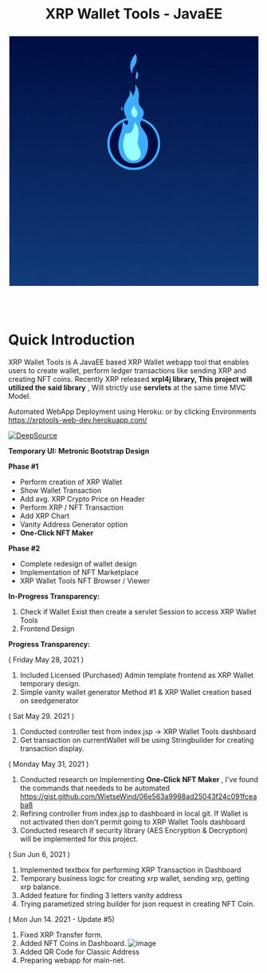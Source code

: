 <h1 align="center"> XRP Wallet Tools - JavaEE
  
![](XRPWALLET.gif)
  
</h1> <br>

# Quick Introduction

XRP Wallet Tools is A JavaEE based XRP Wallet webapp tool that enables users to create wallet, perform ledger transactions like sending XRP and creating NFT coins. Recently XRP released **xrpl4j library, This project will utilized the said library** , Will strictly use **servlets** at the same time MVC Model.

Automated WebApp Deployment using Heroku: or by clicking Environments
https://xrptools-web-dev.herokuapp.com/

[![DeepSource](https://deepsource.io/gh/francisrosario/XRPTools-JaveEE.svg/?label=active+issues&show_trend=true)](https://deepsource.io/gh/francisrosario/XRPTools-JaveEE/?ref=repository-badge)

**Temporary UI: Metronic Bootstrap Design**

<b>Phase #1</b>
  - Perform creation of XRP Wallet
  - Show Wallet Transaction
  - Add avg. XRP Crypto Price on Header
  - Perform XRP / NFT Transaction
  - Add XRP Chart
  - Vanity Address Generator option
  - **One-Click NFT Maker** 

<b>Phase #2</b>

  - Complete redesign of wallet design
  - Implementation of NFT Marketplace
  - XRP Wallet Tools NFT Browser / Viewer

**In-Progress Transparency:**
1. Check if Wallet Exist then create a servlet Session to access XRP Wallet Tools
2. Frontend Design

**Progress Transparency:**

( Friday May 28, 2021 )

1. Included Licensed (Purchased) Admin template frontend as XRP Wallet temporary design.
2. Simple vanity wallet generator Method #1 & XRP Wallet creation based on seedgenerator

( Sat May 29. 2021 )

1. Conducted controller test from index.jsp -> XRP Wallet Tools dashboard
2. Get transaction on currentWallet will be using Stringbuilder for creating transaction display.


( Monday May 31, 2021 )

1. Conducted research on Implementing **One-Click NFT Maker** , I've found the commands that neededs to be automated https://gist.github.com/WietseWind/06e563a9988ad25043f24c091fceaba8
2. Refining controller from index.jsp to dashboard in local git. If Wallet is not activated then don't permit going to XRP Wallet Tools dashboard
3. Conducted research if security library (AES Encryption & Decryption) will be implemented for this project.


( Sun Jun 6, 2021 )

1. Implemented textbox for performing XRP Transaction in Dashboard
2. Temporary business logic for creating xrp wallet, sending xrp, getting xrp balance.
3. Added feature for finding 3 letters vanity address
4. Trying parametized string builder for json request in creating NFT Coin.

( Mon Jun 14. 2021 - Update #5)

1. Fixed XRP Transfer form.
2. Added NFT Coins in Dashboard.
![image](https://user-images.githubusercontent.com/8011433/121847784-b20dec00-cd1b-11eb-8e6f-52bf79d0d850.png)
3. Added QR Code for Classic Address
4. Preparing webapp for main-net. 
